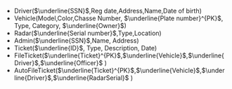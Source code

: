 - Driver($\underline{SSN}$,Reg date,Address,Name,Date of birth)
- Vehicle(Model,Color,Chasse Number, $\underline{Plate number}^{PK}$, Type, Category, $\underline{Owner}$)
- Radar($\underline{Serial number}$,Type,Location)
- Admin($\underline{SSN}$,Name, Address)
- Ticket($\underline{ID}$, Type, Description, Date)
- FileTicket($\underline{Ticket}^{PK}$,$\underline{Vehicle}$,$\underline{Driver}$,$\underline{Officer}$ )
- AutoFileTicket($\underline{Ticket}^{PK}$,$\underline{Vehicle}$,$\underline{Driver}$,$\underline{RadarSerial}$ )